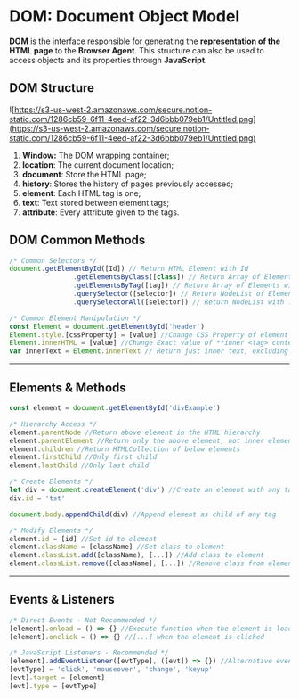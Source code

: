 # DOM: Document Object Model

**DOM** is the interface responsible for generating the **representation of the HTML page** to the **Browser Agent**. This structure can also be used to access objects and its properties through **JavaScript**.

## DOM Structure

![https://s3-us-west-2.amazonaws.com/secure.notion-static.com/1286cb59-6f11-4eed-af22-3d6bbb079eb1/Untitled.png](https://s3-us-west-2.amazonaws.com/secure.notion-static.com/1286cb59-6f11-4eed-af22-3d6bbb079eb1/Untitled.png)

1. **Window:** The DOM wrapping container;
2. **location**: The current document location;
3. **document**: Store the HTML page;
4. **history**: Stores the history of pages previously accessed;
5. **element**: Each HTML tag is one;
6. **text**: Text stored between element tags;
7. **attribute**: Every attribute given to the tags.

## DOM Common Methods

```jsx
/* Common Selectors */
document.getElementById([Id]) // Return HTML Element with Id
				.getElementsByClass([class]) // Return Array of Elements with class
				.getElementsByTag([tag]) // Return Array of Elements with tag
				.querySelector([selector]) // Return NodeList of Element with #Id, .class or tag
				.querySelectorAll([selector]) // Return NodeList with .children Array of Elements

/* Common Element Manipulation */
const Element = document.getElementById('header')
Element.style.[cssProperty] = [value] //Change CSS Property of element
Element.innerHTML = [value] //Change Exact value of **inner <tag> content**
var innerText = Element.innerText // Return just inner text, excluding inner tags
```

---

## Elements & Methods

```jsx
const element = document.getElementById('divExample')

/* Hierarchy Access */
element.parentNode //Return above element in the HTML hierarchy
element.parentElement //Return only the above element, not inner elements
element.children //Return HTMLCollection of below elements
element.firstChild //Only first child
element.lastChild //Only last child

/* Create Elements */
let div = document.createElement('div') //Create an element with any tag
div.id = 'tst'

document.body.appendChild(div) //Append element as child of any tag

/* Modify Elements */
element.id = [id] //Set id to element
element.className = [className] //Set class to element
element.classList.add([className), [...]) //Add class to element
element.classList.remove([className], [...]) //Remove class from element
```

---

## Events & Listeners

```jsx
/* Direct Events - Not Recommended */
[element].onload = () => {} //Execute function when the element is loaded
[element].onclick = () => {} //[...] when the element is clicked

/* JavaScript Listeners - Recommended */
[element].addEventListener([evtType], ([evt]) => {}) //Alternative event method | Listener
[evtType] = 'click', 'mouseover', 'change', 'keyup'
[evt].target = [element]
[evt].type = [evtType]
```